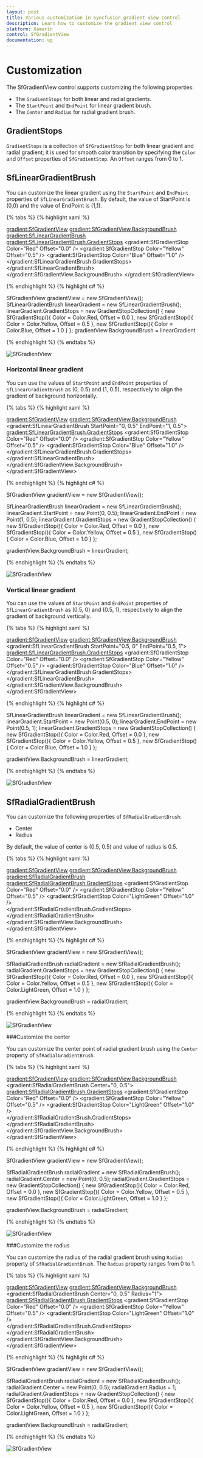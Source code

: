 ```yaml
---
layout: post
title: Various customization in Syncfusion gradient view control
description: Learn how to customize the gradient view control
platform: Xamarin
control: SfGradientView
documentation: ug
---
```


# Customization

The SfGradientView control supports customizing the following properties:

* The `GradientStops` for both linear and radial gradients.
* The `StartPoint` and `EndPoint` for linear gradient brush.
* The `Center` and `Radius` for radial gradient brush.

## GradientStops

`GradientStops` is a collection of `SfGradientStop` for both linear gradient and radial gradient; it is used for smooth color transition by specifying the `Color` and `Offset` properties of `SfGradientStop`. An `Offset` ranges from 0 to 1.

## SfLinearGradientBrush

You can customize the linear gradient using the `StartPoint` and `EndPoint` properties of `SfLinearGradientBrush`. By default, the value of StartPoint is (0,0) and the value of EndPoint is (1,1).

{% tabs %}
{% highlight xaml %}

<gradient:SfGradientView>
    <gradient:SfGradientView.BackgroundBrush>
        <gradient:SfLinearGradientBrush>
            <gradient:SfLinearGradientBrush.GradientStops>
                <gradient:SfGradientStop Color="Red" Offset="0.0" />
                <gradient:SfGradientStop Color="Yellow" Offset="0.5" />
                <gradient:SfGradientStop Color="Blue" Offset="1.0" />  
            </gradient:SfLinearGradientBrush.GradientStops>
        </gradient:SfLinearGradientBrush>
    </gradient:SfGradientView.BackgroundBrush>
</gradient:SfGradientView>

{% endhighlight %}
{% highlight c# %}

SfGradientView gradientView = new SfGradientView();
SfLinearGradientBrush linearGradient = new SfLinearGradientBrush();
linearGradient.GradientStops = new GradientStopCollection()
{
    new SfGradientStop(){ Color = Color.Red, Offset = 0.0 },
    new SfGradientStop(){ Color = Color.Yellow, Offset = 0.5 },
    new SfGradientStop(){ Color = Color.Blue, Offset = 1.0 }
};
gradientView.BackgroundBrush = linearGradient

{% endhighlight %}
{% endtabs %}

![SfGradientView](images/LinearGradient.png)

### Horizontal linear gradient

You can use the values of `StartPoint` and `EndPoint` properties of `SfLinearGradientBrush` as (0, 0.5) and (1, 0.5), respectively to align the gradient of background horizontally.

{% tabs %}
{% highlight xaml %}

<gradient:SfGradientView>
    <gradient:SfGradientView.BackgroundBrush>
        <gradient:SfLinearGradientBrush StartPoint="0, 0.5" EndPoint="1, 0.5">
            <gradient:SfLinearGradientBrush.GradientStops>
                <gradient:SfGradientStop Color="Red" Offset="0.0" />
                <gradient:SfGradientStop Color="Yellow" Offset="0.5" />
                <gradient:SfGradientStop Color="Blue" Offset="1.0" />         
            </gradient:SfLinearGradientBrush.GradientStops>
        </gradient:SfLinearGradientBrush>
    </gradient:SfGradientView.BackgroundBrush>                
</gradient:SfGradientView>

{% endhighlight %}
{% highlight c# %}

SfGradientView gradientView = new SfGradientView();

SfLinearGradientBrush linearGradient = new SfLinearGradientBrush();
linearGradient.StartPoint = new Point(0, 0.5);
linearGradient.EndPoint = new Point(1, 0.5);
linearGradient.GradientStops = new GradientStopCollection()
{
    new SfGradientStop(){ Color = Color.Red, Offset = 0.0 },
    new SfGradientStop(){ Color = Color.Yellow, Offset = 0.5 },
    new SfGradientStop(){ Color = Color.Blue, Offset = 1.0 }
};

gradientView.BackgroundBrush = linearGradient;  

{% endhighlight %}
{% endtabs %}

![SfGradientView](images/HorizontalLinearGradient.png)

### Vertical linear gradient

You can use the values of `StartPoint` and `EndPoint` properties of `SfLinearGradientBrush` as (0.5, 0) and (0.5, 1), respectively to align the gradient of background vertically.

{% tabs %}
{% highlight xaml %}

<gradient:SfGradientView>
    <gradient:SfGradientView.BackgroundBrush>
        <gradient:SfLinearGradientBrush StartPoint="0.5, 0" EndPoint="0.5, 1">
            <gradient:SfLinearGradientBrush.GradientStops>
                <gradient:SfGradientStop Color="Red" Offset="0.0" />
                <gradient:SfGradientStop Color="Yellow" Offset="0.5" />
                <gradient:SfGradientStop Color="Blue" Offset="1.0" />         
            </gradient:SfLinearGradientBrush.GradientStops>
        </gradient:SfLinearGradientBrush>
    </gradient:SfGradientView.BackgroundBrush>                
</gradient:SfGradientView>

{% endhighlight %}
{% highlight c# %}

SfLinearGradientBrush linearGradient = new SfLinearGradientBrush();
linearGradient.StartPoint = new Point(0.5, 0);
linearGradient.EndPoint = new Point(0.5, 1);
linearGradient.GradientStops = new GradientStopCollection()
{
    new SfGradientStop(){ Color = Color.Red, Offset = 0.0 },
    new SfGradientStop(){ Color = Color.Yellow, Offset = 0.5 },
    new SfGradientStop(){ Color = Color.Blue, Offset = 1.0 }
};

gradientView.BackgroundBrush = linearGradient;        

{% endhighlight %}
{% endtabs %}

![SfGradientView](images/VerticalLinearGradient.png)

## SfRadialGradientBrush

You can customize the following properties of `SfRadialGradientBrush`:
* Center 
* Radius 

By default, the value of center is (0.5, 0.5) and value of radius is 0.5.

{% tabs %}
{% highlight xaml %}

<gradient:SfGradientView>
    <gradient:SfGradientView.BackgroundBrush>
        <gradient:SfRadialGradientBrush>
            <gradient:SfRadialGradientBrush.GradientStops>
                <gradient:SfGradientStop Color="Red" Offset="0.0" />
                <gradient:SfGradientStop Color="Yellow" Offset="0.5" />
                <gradient:SfGradientStop Color="LightGreen" Offset="1.0" />  
            </gradient:SfRadialGradientBrush.GradientStops>
        </gradient:SfRadialGradientBrush>
    </gradient:SfGradientView.BackgroundBrush>                
</gradient:SfGradientView>

{% endhighlight %}
{% highlight c# %}

SfGradientView gradientView = new SfGradientView();

SfRadialGradientBrush radialGradient = new SfRadialGradientBrush();
radialGradient.GradientStops = new GradientStopCollection()
{
    new SfGradientStop(){ Color = Color.Red, Offset = 0.0 },
    new SfGradientStop(){ Color = Color.Yellow, Offset = 0.5 },
    new SfGradientStop(){ Color = Color.LightGreen, Offset = 1.0 }
};

gradientView.BackgroundBrush = radialGradient;     

{% endhighlight %}
{% endtabs %}

![SfGradientView](images/RadialGradient.jpg)

###Customize the center

You can customize the center point of radial gradient brush using the `Center` property of `SfRadialGradientBrush`.

{% tabs %}
{% highlight xaml %}

<gradient:SfGradientView>
    <gradient:SfGradientView.BackgroundBrush>
        <gradient:SfRadialGradientBrush Center="0, 0.5">
            <gradient:SfRadialGradientBrush.GradientStops>
                <gradient:SfGradientStop Color="Red" Offset="0.0" />
                <gradient:SfGradientStop Color="Yellow" Offset="0.5" />
                <gradient:SfGradientStop Color="LightGreen" Offset="1.0" />   
            </gradient:SfRadialGradientBrush.GradientStops>
        </gradient:SfRadialGradientBrush>
    </gradient:SfGradientView.BackgroundBrush>                
</gradient:SfGradientView>

{% endhighlight %}
{% highlight c# %}

SfGradientView gradientView = new SfGradientView();

SfRadialGradientBrush radialGradient = new SfRadialGradientBrush();
radialGradient.Center = new Point(0, 0.5);
radialGradient.GradientStops = new GradientStopCollection()
{
    new SfGradientStop(){ Color = Color.Red, Offset = 0.0 },
    new SfGradientStop(){ Color = Color.Yellow, Offset = 0.5 },
    new SfGradientStop(){ Color = Color.LightGreen, Offset = 1.0 }
};

gradientView.BackgroundBrush = radialGradient;

{% endhighlight %}
{% endtabs %}

![SfGradientView](images/Custom_Center.jpg)

###Customize the radius

You can customize the radius of the radial gradient brush using `Radius` property of `SfRadialGradientBrush`. The `Radius` property ranges from 0 to 1.

{% tabs %}
{% highlight xaml %}

<gradient:SfGradientView>
    <gradient:SfGradientView.BackgroundBrush>
        <gradient:SfRadialGradientBrush Center="0, 0.5" Radius="1">
            <gradient:SfRadialGradientBrush.GradientStops>
                <gradient:SfGradientStop Color="Red" Offset="0.0" />
                <gradient:SfGradientStop Color="Yellow" Offset="0.5" />
                <gradient:SfGradientStop Color="LightGreen" Offset="1.0" />    
            </gradient:SfRadialGradientBrush.GradientStops>
        </gradient:SfRadialGradientBrush>
    </gradient:SfGradientView.BackgroundBrush>                
</gradient:SfGradientView>

{% endhighlight %}
{% highlight c# %}

SfGradientView gradientView = new SfGradientView();

SfRadialGradientBrush radialGradient = new SfRadialGradientBrush();
radialGradient.Center = new Point(0, 0.5);
radialGradient.Radius = 1;
radialGradient.GradientStops = new GradientStopCollection()
{
    new SfGradientStop(){ Color = Color.Red, Offset = 0.0 },
    new SfGradientStop(){ Color = Color.Yellow, Offset = 0.5 },
    new SfGradientStop(){ Color = Color.LightGreen, Offset = 1.0 }
};

gradientView.BackgroundBrush = radialGradient;

{% endhighlight %}
{% endtabs %}

![SfGradientView](images/Custom_Radius.jpg)